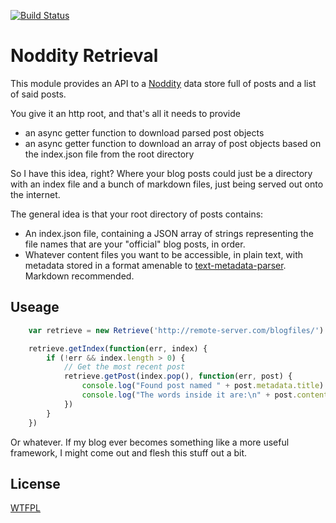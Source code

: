 [![Build Status](https://travis-ci.org/TehShrike/noddity-retrieval.svg)](https://travis-ci.org/TehShrike/noddity-retrieval)

Noddity Retrieval
=====

This module provides an API to a [Noddity](http://noddity.com) data store full of posts and a list of said posts.

You give it an http root, and that's all it needs to provide

- an async getter function to download parsed post objects
- an async getter function to download an array of post objects based on the index.json file from the root directory


So I have this idea, right?  Where your blog posts could just be a directory with an index file and a bunch of markdown files, just being served out onto the internet.

The general idea is that your root directory of posts contains:

- An index.json file, containing a JSON array of strings representing the file names that are your "official" blog posts, in order.
- Whatever content files you want to be accessible, in plain text, with metadata stored in a format amenable to [text-metadata-parser](https://github.com/TehShrike/text-metadata-parser).  Markdown recommended.

Useage
-----

```js
	var retrieve = new Retrieve('http://remote-server.com/blogfiles/')

	retrieve.getIndex(function(err, index) {
		if (!err && index.length > 0) {
			// Get the most recent post
			retrieve.getPost(index.pop(), function(err, post) {
				console.log("Found post named " + post.metadata.title)
				console.log("The words inside it are:\n" + post.content)
			})
		}
	})

```

Or whatever.  If my blog ever becomes something like a more useful framework, I might come out and flesh this stuff out a bit.

License
-----
[WTFPL](http://wtfpl2.com/)

